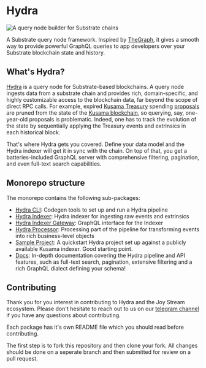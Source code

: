 # Hydra

![A query node builder for Substrate chains](.gitbook/assets/hydra-logo-horizontallockup.svg)

A Substrate query node framework. Inspired by [TheGraph](http://thegraph.com/), it gives a smooth way to provide powerful GraphQL queries to app developers over your Substrate blockchain state and history.

## What's Hydra?

[Hydra](https://joystream.org/hydra) is a query node for Substrate-based blockchains. A query node ingests data from a substrate chain and provides rich, domain-specific, and highly customizable access to the blockchain data, far beyond the scope of direct RPC calls. For example, expired [Kusama Treasury](https://wiki.polkadot.network/docs/en/learn-treasury) spending [proposals](https://kusama.subscan.io/event?module=Treasury&event=Proposed) are pruned from the state of the [Kusama blockchain](https://polkascan.io/kusama), so querying, say, one-year-old proposals is problematic. Indeed, one has to track the evolution of the state by sequentially applying the Treasury events and extrinsics in each historical block.

That's where Hydra gets you covered. Define your data model and the Hydra indexer will get it in sync with the chain. On top of that, you get a batteries-included GraphQL server with comprehensive filtering, pagination, and even full-text search capabilities.

## Monorepo structure

The monorepo contains the following sub-packages:

* [Hydra CLI](https://github.com/dzhelezov/hydra/tree/d8c7f79fd26db49de753e0247ef561f5fcb7878f/packages/hydra-cli/README.md): Codegen tools to set up and run a Hydra pipeline
* [Hydra Indexer](https://github.com/dzhelezov/hydra/tree/d8c7f79fd26db49de753e0247ef561f5fcb7878f/packages/hydra-indexer/README.md): Hydra indexer for ingesting raw events and extrinsics
* [Hydra Indexer Gateway](https://github.com/dzhelezov/hydra/tree/d8c7f79fd26db49de753e0247ef561f5fcb7878f/packages/hydra-indexer-gateway/README.md): GraphQL interface for the Indexer
* [Hydra Processor](https://github.com/dzhelezov/hydra/tree/d8c7f79fd26db49de753e0247ef561f5fcb7878f/packages/hydra-indexer-gateway/README.md): Processing part of the pipeline for transforming events into rich business-level objects
* [Sample Project](https://github.com/dzhelezov/hydra/tree/d8c7f79fd26db49de753e0247ef561f5fcb7878f/packages/sample/README.md): A quickstart Hydra project set up against a publicly available Kusama indexer. Good starting point.
* [Docs](docs/): In-depth documentation covering the Hydra pipeline and API features, such as full-text search, pagination, extensive filtering and a rich GraphQL dialect defining your schema!

## Contributing

Thank you for you interest in contributing to Hydra and the Joy Stream ecosystem. Please don't hesitate to reach out to us on our [telegram channel](https://t.me/HydraDevs) if you have any questions about contributing. 

Each package has it's own README file which you should read before contributing. 

The first step is to fork this repository and then clone your fork. All changes should be done on a seperate branch and then submitted for review on a pull request. 


